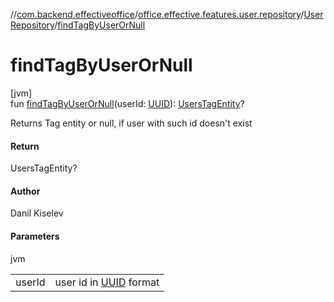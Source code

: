 //[com.backend.effectiveoffice](../../../index.md)/[office.effective.features.user.repository](../index.md)/[UserRepository](index.md)/[findTagByUserOrNull](find-tag-by-user-or-null.md)

# findTagByUserOrNull

[jvm]\
fun [findTagByUserOrNull](find-tag-by-user-or-null.md)(userId: [UUID](https://docs.oracle.com/javase/8/docs/api/java/util/UUID.html)): [UsersTagEntity](../-users-tag-entity/index.md)?

Returns Tag entity or null, if user with such id doesn't exist

#### Return

UsersTagEntity?

#### Author

Danil Kiselev

#### Parameters

jvm

| | |
|---|---|
| userId | user id in [UUID](https://docs.oracle.com/javase/8/docs/api/java/util/UUID.html) format |
